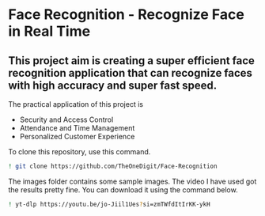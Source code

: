 # Face Recognition - Recognize Face in Real Time

## This project aim is creating a super efficient face recognition application that can recognize faces with high accuracy and super fast speed.

The practical application of this project is 

* Security and Access Control
* Attendance and Time Management
* Personalized Customer Experience

To clone this repository, use this command.
```bash
! git clone https://github.com/TheOneDigit/Face-Recognition
```

The images folder contains some sample images. The video I have used got the results pretty fine. 
You can download it using the command below. 
```bash
! yt-dlp https://youtu.be/jo-Jiil1Ues?si=zmTWfdItIrKK-ykH
```
